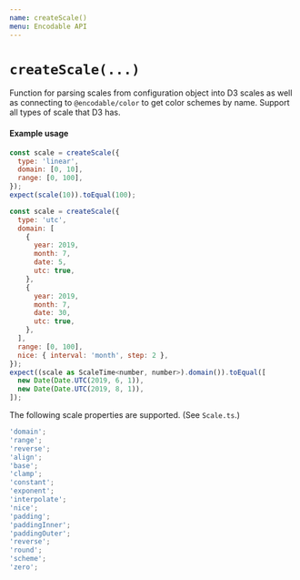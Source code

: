 ```yaml
---
name: createScale()
menu: Encodable API
---
```


# `createScale(...)`

Function for parsing scales from configuration object into D3 scales as well as connecting to
`@encodable/color` to get color schemes by name. Support all types of scale that D3 has.

#### Example usage

```js
const scale = createScale({
  type: 'linear',
  domain: [0, 10],
  range: [0, 100],
});
expect(scale(10)).toEqual(100);
```

```js
const scale = createScale({
  type: 'utc',
  domain: [
    {
      year: 2019,
      month: 7,
      date: 5,
      utc: true,
    },
    {
      year: 2019,
      month: 7,
      date: 30,
      utc: true,
    },
  ],
  range: [0, 100],
  nice: { interval: 'month', step: 2 },
});
expect((scale as ScaleTime<number, number>).domain()).toEqual([
  new Date(Date.UTC(2019, 6, 1)),
  new Date(Date.UTC(2019, 8, 1)),
]);
```

The following scale properties are supported. (See `Scale.ts`.)

```ts
'domain';
'range';
'reverse';
'align';
'base';
'clamp';
'constant';
'exponent';
'interpolate';
'nice';
'padding';
'paddingInner';
'paddingOuter';
'reverse';
'round';
'scheme';
'zero';
```

